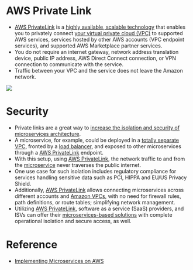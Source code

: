
# AWS Private Link
- [AWS PrivateLink](https://aws.amazon.com/privatelink) is a [highly available, scalable technology](../../../1_HLDDesignComponents/0_SystemGlossaries/Reliability/HighAvailability.md) that enables you to privately connect [your virtual private cloud (VPC)](AmazonVPC/Readme.md) to supported AWS services, services hosted by other AWS accounts (VPC endpoint services), and supported AWS Marketplace partner services. 
- You do not require an internet gateway, network address translation device, public IP address, AWS Direct Connect connection, or VPN connection to communicate with the service. 
- Traffic between your VPC and the service does not leave the Amazon network.

![](https://docs.aws.amazon.com/images/whitepapers/latest/building-scalable-secure-multi-vpc-network-infrastructure/images/aws-privatelink.png)

# Security
- Private links are a great way to [increase the isolation and security of microservices architecture](../../../1_HLDDesignComponents/1_MicroServicesSOA). 
- A microservice, for example, could be deployed in a [totally separate VPC](AmazonVPC/Readme.md), fronted by a [load balancer](../2_ApplicationNetworking/ElasticLoadBalancer/Readme.md), and exposed to other microservices through a [AWS PrivateLink]() endpoint. 
- With this setup, using [AWS PrivateLink](), the network traffic to and from the [microservice](../../../1_HLDDesignComponents/1_MicroServicesSOA) never traverses the public internet. 
- One use case for such isolation includes regulatory compliance for services handling sensitive data such as PCI, HIPPA and EU/US Privacy Shield. 
- Additionally, [AWS PrivateLink]() allows connecting microservices across different accounts and [Amazon VPCs](AmazonVPC/Readme.md), with no need for firewall rules, path definitions, or route tables; simplifying network management. 
- Utilizing [AWS PrivateLink](), software as a service (SaaS) providers, and ISVs can offer their [microservices-based solutions](../../../1_HLDDesignComponents/1_MicroServicesSOA) with complete operational isolation and secure access, as well.

# Reference
- [Implementing Microservices on AWS](https://docs.aws.amazon.com/whitepapers/latest/microservices-on-aws/microservices.html)
